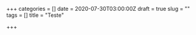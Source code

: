 +++
categories = []
date = 2020-07-30T03:00:00Z
draft = true
slug = ""
tags = []
title = "Teste"

+++
